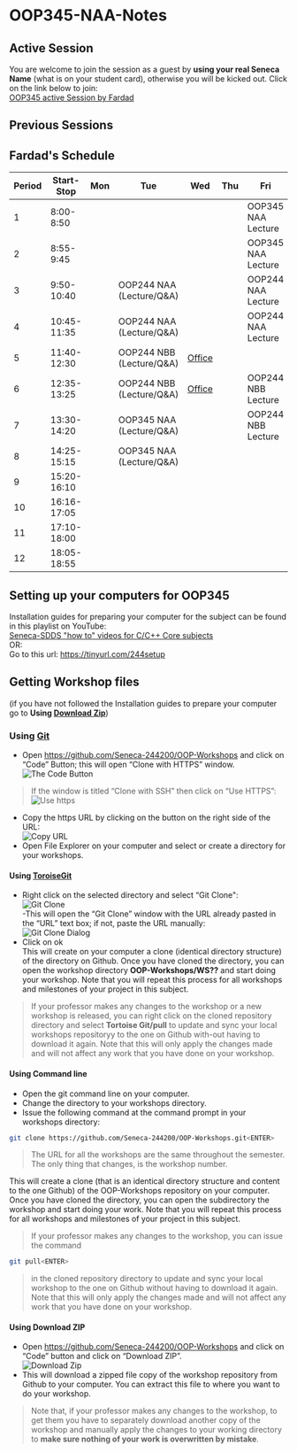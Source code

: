 ﻿# OOP345-NAA-Notes
## Active Session
You are welcome to join the session as a guest by **using your real Seneca Name** (what is on your student card), otherwise you will be kicked out. Click on the link below to join: <br />
[OOP345 active Session by Fardad](https://connect.rna2.blindsidenetworks.com/invite/to?c=LHjujaBNNdDYpt4vIyXkv9AukyhYT0cwmc3uFkeTmFw&m=e8ce43f1a730e2478fa56e6d96881e945f6e186d&t=1610714847647&u=senecacollege)
## Previous Sessions

## Fardad's Schedule
| Period | Start-Stop  | Mon    | Tue            | Wed        | Thu     | Fri      |
|--------|-------------|--------|----------------|------------|---------|----------|
| 1      | 8:00-8:50   |        |                |            |         |OOP345 NAA Lecture|
| 2      | 8:55-9:45   |        |                |            |         |OOP345 NAA Lecture|
| 3      | 9:50-10:40  |        |OOP244 NAA (Lecture/Q&A)|            |         |OOP244 NAA Lecture|
| 4      | 10:45-11:35 |        |OOP244 NAA (Lecture/Q&A)|            |         |OOP244 NAA Lecture|
| 5      | 11:40-12:30 |        |OOP244 NBB (Lecture/Q&A)| [Office]() |         |           |
| 6      | 12:35-13:25 |        |OOP244 NBB (Lecture/Q&A)| [Office]() |         |OOP244 NBB Lecture|
| 7      | 13:30-14:20 |        |OOP345 NAA (Lecture/Q&A)|            |         |OOP244 NBB Lecture|
| 8      | 14:25-15:15 |        |OOP345 NAA (Lecture/Q&A)|            |         |          |
| 9      | 15:20-16:10 |        |                |            |         |          |
| 10     | 16:16-17:05 |        |                |            |         |          |
| 11     | 17:10-18:00 |        |                |            |         |          |
| 12     | 18:05-18:55 |        |                |            |         |          |

## Setting up your computers for OOP345

Installation guides for preparing your computer for the subject can be found in this playlist on YouTube:<br />
[Seneca-SDDS "how to" videos for C/C++ Core subjects](https://www.youtube.com/playlist?list=PLxB4x6RkylosAh1of4FnX7-g2fk0MUeyc)<br />
OR:<br />
Go to this url: https://tinyurl.com/244setup 


## Getting Workshop files
(if you have not followed the Installation guides to prepare your computer go to **Using [Download Zip](#using-download-zip)**)<br />

### Using [Git](https://git-scm.com/download/win)
- Open https://github.com/Seneca-244200/OOP-Workshops and click on “Code” Button; this will open “Clone with HTTPS” window.<br />
![The Code Button](images/code.png)
> If the window is titled “Clone with SSH” then click on “Use HTTPS”: <br />
![Use https](images/usehttps.png)
- Copy the https URL by clicking on the button on the right side of the URL:<br />![Copy URL](images/copyurl.png)
- Open File Explorer on your computer and select or create a directory for your workshops.
#### Using [ToroiseGit](https://tortoisegit.org/download/)
- Right click on the selected directory and select “Git Clone":<br /> ![Git Clone](images/gitclone.png)<br />
-This will open the “Git Clone” window with the URL already pasted in the “URL” text box; if not, paste the URL manually:<br /> ![Git Clone Dialog](images/gitcloneDialog.png)<br />
- Click on ok<br />
This will create on your computer a clone (identical directory structure) of the directory on Github.  Once you have cloned the directory, you can open the workshop directory **OOP-Workshops/WS??** and start doing your workshop. Note that you will repeat this process for all workshops and milestones of your project in this subject.
> If your professor makes any changes to the workshop or a new workshop is released, you can right click on the cloned repository directory and select **Tortoise Git/pull** to update and sync your local workshops repositoryy to the one on Github with-out having to download it again. Note that this will only apply the changes made and will not affect any work that you have done on your workshop.
#### Using Command line
- Open the git command line on your computer.
- Change the directory to your workshops directory.
- Issue the following command at the command prompt in your workshops directory: 
``` bash
git clone https://github.com/Seneca-244200/OOP-Workshops.git<ENTER>
```
> The URL for all the workshops are the same throughout the semester. The only thing that changes, is the workshop number.<br/>

This will create a clone (that is an identical directory structure and content to the one Github) of the OOP-Workshops repository on your computer.  Once you have cloned the directory, you can open the subdirectory the workshop and start doing your work. Note that you will repeat this process for all workshops and milestones of your project in this subject.

> If your professor makes any changes to the workshop, you can issue the command
``` bash 
git pull<ENTER>
``` 
>  in the cloned repository directory to update and sync your local workshop to the one on Github without having to download it again. Note that this will only apply the changes made and will not affect any work that you have done on your workshop.

#### Using Download ZIP
- Open https://github.com/Seneca-244200/OOP-Workshops  and click on “Code” button and click on “Download ZIP”.<br />
![Download Zip](images/downloadzip.png)<br />
- This will download a zipped file copy of the workshop repository from Github to your computer. You can extract this file to where you want to do your workshop. <br />
> Note that, if your professor makes any changes to the workshop, to get them you have to separately download another copy of the workshop and manually apply the changes to your working directory to **make sure nothing of your work is overwritten by mistake**.
